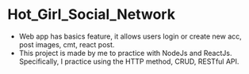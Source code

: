 # Hot_Girl_Social_Network
- Web app has basics feature, it allows users login or create new acc, post images, cmt, react post.
- This project is made by me to practice with NodeJs and ReactJs. Specifically, I practice using the HTTP method, CRUD, RESTful API.
